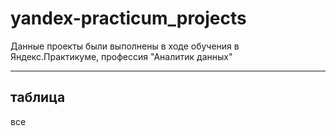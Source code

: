 # yandex-practicum_projects
Данные проекты были выполнены в ходе обучения в Яндекс.Практикуме, профессия "Аналитик данных"
***
таблица
---
все
